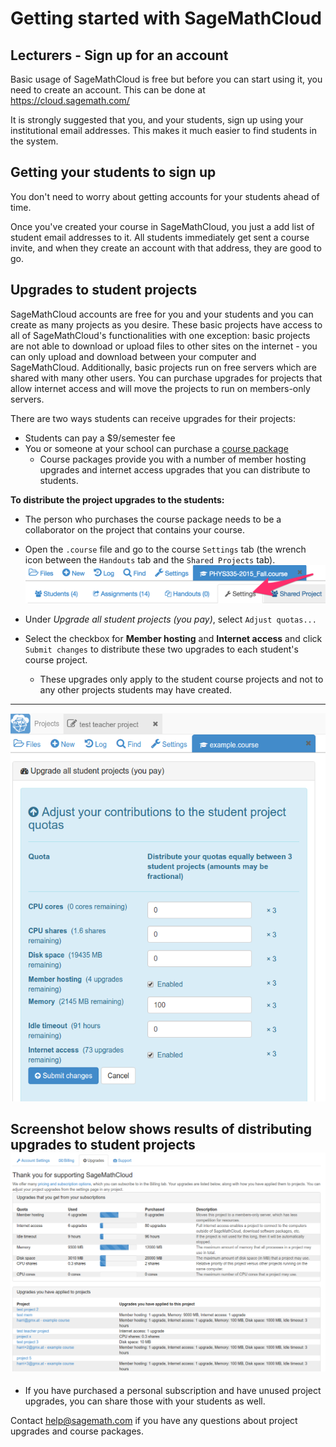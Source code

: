 # Getting started with SageMathCloud

## Lecturers - Sign up for an account

Basic usage of SageMathCloud is free but before you can start using it, you need to create an account. This can be done at https://cloud.sagemath.com/

It is strongly suggested that you, and your students, sign up using your institutional email addresses.
This makes it much easier to find students in the system.

## Getting your students to sign up

You don't need to worry about getting accounts for your students ahead of time.

Once you've created your course in SageMathCloud, you just a add list of student email addresses to it. All students immediately get sent a course invite, and when they create an account with that address, they are good to go.

## Upgrades to student projects

SageMathCloud accounts are free for you and your students and you can create as many projects as you desire.  These basic projects have access to all of SageMathCloud's functionalities with one exception: basic projects are not able to download or upload files to other sites on the internet - you can only upload and download between your computer and SageMathCloud.  Additionally, basic projects run on free servers which are shared with many other users.  You can purchase upgrades for projects that allow internet access and will move the projects to run on members-only servers.

There are two ways students can receive upgrades for their projects:
- Students can pay a \$9/semester fee
- You or someone at your school can purchase a [course package](https://cloud.sagemath.com/policies/pricing.html)
    - Course packages provide you with a number of member hosting upgrades and internet access upgrades that you can distribute to students.

**To distribute the project upgrades to the students:**
- The person who purchases the course package needs to be a collaborator on the project that contains your course.
- Open the `.course` file and go to the course  `Settings` tab (the wrench icon between the `Handouts` tab and the `Shared Projects` tab).
![](course_settings_tab.png)

- Under *Upgrade all student projects (you pay)*,  select `Adjust quotas...`
- Select the checkbox for **Member hosting** and **Internet access** and click `Submit changes` to distribute these two upgrades to each student's course project.
    - These upgrades only apply to the student course projects and not to any other projects students may have created.

---
![](smc-course-upgrades.png)


**Screenshot below shows results of distributing upgrades to student projects**
![](smc-account-upgrades-distributed-student-projects.png)
---

- If you have purchased a personal subscription and have unused project upgrades, you can share those with your students as well.

Contact [help@sagemath.com](help@sagemath.com) if you have any questions about project upgrades and course packages.
